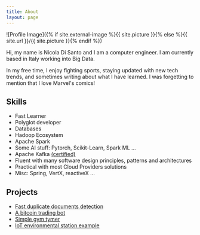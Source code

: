 ```yaml
---
title: About
layout: page
---
```

![Profile Image]({% if site.external-image %}{{ site.picture }}{% else %}{{ site.url }}/{{ site.picture }}{% endif %})

<p>Hi, my name is Nicola Di Santo and I am a computer engineer. I am currently based in Italy working into Big Data.</p>

<p>In my free time, I enjoy fighting sports, staying updated with new tech trends, and sometimes writing about what I have learned. I was forgetting to mention that I love Marvel's comics!</p>

<h2>Skills</h2>

<ul class="skill-list">
	<li>Fast Learner</li>
	<li>Polyglot developer</li>
	<li>Databases</li>
	<li>Hadoop Ecosystem</li>
	<li>Apache Spark</li>
    <li>Some AI stuff: Pytorch, Scikit-Learn, Spark ML ...</li>
	<li>Apache Kafka <a href="https://www.credential.net/c49314ba-062a-4e85-9a60-6441f6ed142b">(certified)</a></li>
	<li>Fluent with many software design principles, patterns and architectures</li>
	<li>Practical with most Cloud Providers solutions</li>
	<li>Misc: Spring, VertX, reactiveX ...</li>

</ul>

<h2>Projects</h2>

<ul>
	<li><a href="https://github.com/nicoDs96/Document-Similarity-using-Python-and-PySpark">Fast duplicate documents detection</a></li>
	<li><a href="https://nicods96.github.io/hi/designing-a-pytorch-deep-reinforcement-learning-trading-bot/">A bitcoin trading bot</a></li>
	<li><a href="https://nicods96.github.io/hi/keep-training-on-vacations/">Simple gym tymer</a></li>
	<li><a href="https://github.com/nicoDs96/IoT-meteo_station">IoT environmental station example</a></li>
</ul>

